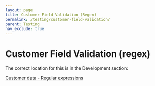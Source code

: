 ```yaml
---
layout: page
title: Customer Field Validation (Regex)
permalink: /testing/customer-field-validation/
parent: Testing
nav_exclude: true
---
```



# Customer Field Validation (regex) 

The correct location for this is in the Development section:

[Customer data - Regular
expressions](/development/customer-data---regular-expressions/)

